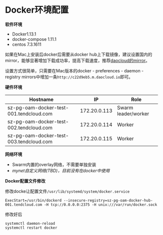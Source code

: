 # Docker环境配置

**软件环境**

- Docker1.13.1
- docker-compose 1.11.1
- centos 7.3.1611

如果在Mac上安装后docker后需要从docker hub上下载镜像，建议设置国内的mirror，能够显著增加下载成功率，提高下载速度，推荐[daocloud的mirror](https://www.daocloud.io/mirror#accelerator-doc)。

设置方式很简单，只需要在Mac版本的docker - preferences - daemon - registry mirrors中增加一条``http://c22d9eb5.m.daocloud.io``即可。

**硬件环境**

| Hostname                                | IP           | Role                |
| --------------------------------------- | ------------ | ------------------- |
| sz-pg-oam-docker-test-001.tendcloud.com | 172.20.0.113 | Swarm leader/worker |
| sz-pg-oam-docker-test-002.tendcloud.com | 172.20.0.114 | Worker              |
| sz-pg-oam-docker-test-003.tendcloud.com | 172.20.0.115 | Worker              |

**网络环境**

- Swarm内置的overlay网络，不需要单独安装
- *mynet自定义网络(TBD)，目前没有在docker中使用*

**Docker配置文件修改**

修改docke让配置文件``/usr/lib/systemd/system/docker.service``

```
ExecStart=/usr/bin/dockerd --insecure-registry=sz-pg-oam-docker-hub-001.tendcloud.com -H tcp://0.0.0.0:2375 -H unix:///var/run/docker.sock
```

修改好后

```
systemctl daemon-reload
systemctl restart docker
```



